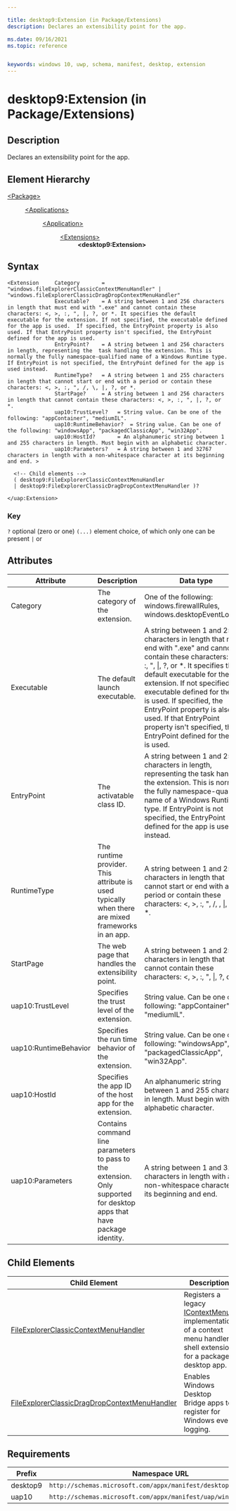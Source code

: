 ```yaml
---

title: desktop9:Extension (in Package/Extensions)
description: Declares an extensibility point for the app.

ms.date: 09/16/2021
ms.topic: reference


keywords: windows 10, uwp, schema, manifest, desktop, extension 
---
```


# desktop9:Extension (in Package/Extensions)

## Description
Declares an extensibility point for the app.

## Element Hierarchy
<dl>
<dt><a href="element-package.md">&lt;Package&gt;</a></dt>
<dd>
<dl>
<dt><a href="element-applications.md">&lt;Applications&gt;</a></dt>
<dd>
<dl>
<dt><a href="element-application.md">&lt;Application&gt;</a></dt>
<dd>
<dl>
<dt><a href="element-1-extensions.md">&lt;Extensions&gt;</a></dt>
<dd><b>&lt;desktop9:Extension&gt;</b></dd>
</dl>
</dd>
</dl>
</dd>
</dl>
</dd>
</dl>


## Syntax
``` syntax
<Extension     Category       = "windows.fileExplorerClassicContextMenuHandler" | "windows.fileExplorerClassicDragDropContextMenuHandler" 
               Executable?    = A string between 1 and 256 characters in length that must end with ".exe" and cannot contain these characters: <, >, :, ", |, ?, or *. It specifies the default executable for the extension. If not specified, the executable defined for the app is used.  If specified, the EntryPoint property is also used. If that EntryPoint property isn't specified, the EntryPoint defined for the app is used.
               EntryPoint?    = A string between 1 and 256 characters in length, representing the  task handling the extension. This is normally the fully namespace-qualified name of a Windows Runtime type. If EntryPoint is not specified, the EntryPoint defined for the app is used instead.
               RuntimeType?   = A string between 1 and 255 characters in length that cannot start or end with a period or contain these characters: <, >, :, ", /, \, |, ?, or *.
               StartPage?     = A string between 1 and 256 characters in length that cannot contain these characters: <, >, :, ", |, ?, or *.  
               uap10:TrustLevel?   = String value. Can be one of the following: "appContainer", "mediumIL".
               uap10:RuntimeBehavior?  = String value. Can be one of the following: "windowsApp", "packagedClassicApp", "win32App".
               uap10:HostId?       = An alphanumeric string between 1 and 255 characters in length. Must begin with an alphabetic character.
               uap10:Parameters?   = A string between 1 and 32767 characters in length with a non-whitespace character at its beginning and end. >

  <!-- Child elements -->
  ( desktop9:FileExplorerClassicContextMenuHandler
  | desktop9:FileExplorerClassicDragDropContextMenuHandler )?

</uap:Extension>
```

### Key
`?` optional (zero or one)
`(...)` element choice, of which only one can be present
`|` or

## Attributes
| Attribute | Description | Data type | Required |
|-----------|-------------|-----------|----------|
| Category | The category of the extension. | One of the following: windows.firewallRules, windows.desktopEventLogging | Yes |
| Executable | The default launch executable. | A string between 1 and 256 characters in length that must end with ".exe" and cannot contain these characters: <, >, :, ", &#124;, ?, or *. It specifies the default executable for the extension. If not specified, the executable defined for the app is used.  If specified, the EntryPoint property is also used. If that EntryPoint property isn't specified, the EntryPoint defined for the app is used. | No |
| EntryPoint | The activatable class ID. | A string between 1 and 256 characters in length, representing the task handling the extension. This is normally the fully namespace-qualified name of a Windows Runtime type. If EntryPoint is not specified, the EntryPoint defined for the app is used instead. | No |
| RuntimeType | The runtime provider. This attribute is used typically when there are mixed frameworks in an app. | A string between 1 and 255 characters in length that cannot start or end with a period or contain these characters: <, >, :, ", /, \, &#124;, ?, or *. | No |
| StartPage | The web page that handles the extensibility point. | A string between 1 and 256 characters in length that cannot contain these characters: <, >, :, ", &#124;, ?, or *. | No |
| uap10:TrustLevel | Specifies the trust level of the extension. | String value. Can be one of the following: "appContainer", "mediumIL".  | No |
| uap10:RuntimeBehavior | Specifies the run time behavior of the extension. | String value. Can be one of the following: "windowsApp", "packagedClassicApp", "win32App".  | No |
| uap10:HostId | Specifies the app ID of the host app for the extension. | An alphanumeric string between 1 and 255 characters in length. Must begin with an alphabetic character.  | No |
| uap10:Parameters | Contains command line parameters to pass to the extension. Only supported for desktop apps that have package identity. | A string between 1 and 32767 characters in length with a non-whitespace character at its beginning and end.  | No |


## Child Elements

| Child Element | Description |
|---------------|-------------|
| [FileExplorerClassicContextMenuHandler](element-desktop9-fileexplorerclassiccontextmenuhandler.md) | Registers a legacy [IContextMenu](/windows/win32/api/shobjidl_core/nn-shobjidl_core-icontextmenu) implementation of a context menu handler shell extension for a packaged desktop app. |  
| [FileExplorerClassicDragDropContextMenuHandler](element-desktop9-fileexplorerclassicdragdropcontextmenuhandler.md) | Enables Windows Desktop Bridge apps to register for Windows event logging. | 


## Requirements

| **Prefix**              |    **Namespace URL**                              |
|---------------|-------------------------------------------------------------|
| desktop9 | `http://schemas.microsoft.com/appx/manifest/desktop/windows10/9`|
| uap10    | `http://schemas.microsoft.com/appx/manifest/uap/windows10/10` |
